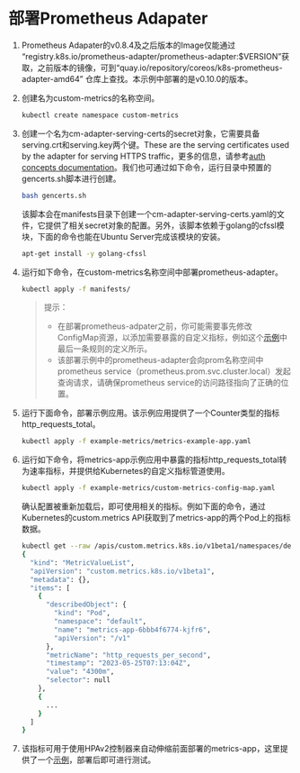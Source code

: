 部署Prometheus Adapater
==================

1. Prometheus Adapater的v0.8.4及之后版本的Image仅能通过 “registry.k8s.io/prometheus-adapter/prometheus-adapter:$VERSION”获取，之前版本的镜像，可到“quay.io/repository/coreos/k8s-prometheus-adapter-amd64” 仓库上查找。本示例中部署的是v0.10.0的版本。

2. 创建名为custom-metrics的名称空间。

   ```bash
   kubectl create namespace custom-metrics
   ```

3. 创建一个名为cm-adapter-serving-certs的secret对象，它需要具备serving.crt和serving.key两个键。These are the serving certificates used
   by the adapter for serving HTTPS traffic，更多的信息，请参考[auth concepts documentation](https://github.com/kubernetes-incubator/apiserver-builder/blob/master/docs/concepts/auth.md)。我们也可通过如下命令，运行目录中预置的gencerts.sh脚本进行创建。

   ```bash
   bash gencerts.sh
   ```

   该脚本会在manifests目录下创建一个cm-adapter-serving-certs.yaml的文件，它提供了相关secret对象的配置。另外，该脚本依赖于golang的cfssl模块，下面的命令也能在Ubuntu Server完成该模块的安装。

   ```bash
   apt-get install -y golang-cfssl
   ```
   
4. 运行如下命令，在custom-metrics名称空间中部署prometheus-adapter。

   ```bash
   kubectl apply -f manifests/
   ```

   > 提示：
   >
   > - 在部署prometheus-adpater之前，你可能需要事先修改ConfigMap资源，以添加需要暴露的自定义指标，例如这个[示例](example-metrics/custom-metrics-config-map.yaml)中最后一条规则的定义所示。
   > - 该部署示例中的prometheus-adapter会向prom名称空间中prometheus service（prometheus.prom.svc.cluster.local）发起查询请求，请确保prometheus service的访问路径指向了正确的位置。

5. 运行下面命令，部署示例应用。该示例应用提供了一个Counter类型的指标http_requests_total。

   ```bash
   kubectl apply -f example-metrics/metrics-example-app.yaml
   ```

6. 运行如下命令，将metrics-app示例应用中暴露的指标http_requests_total转为速率指标，并提供给Kubernetes的自定义指标管道使用。

   ```bash
   kubectl apply -f example-metrics/custom-metrics-config-map.yaml
   ```

   确认配置被重新加载后，即可使用相关的指标。例如下面的命令，通过Kubernetes的custom.metrics API获取到了metrics-app的两个Pod上的指标数据。

   ```bash
   kubectl get --raw /apis/custom.metrics.k8s.io/v1beta1/namespaces/default/pods/*/http_requests_per_second | jq .
   {
     "kind": "MetricValueList",
     "apiVersion": "custom.metrics.k8s.io/v1beta1",
     "metadata": {},
     "items": [
       {
         "describedObject": {
           "kind": "Pod",
           "namespace": "default",
           "name": "metrics-app-6bbb4f6774-kjfr6",
           "apiVersion": "/v1"
         },
         "metricName": "http_requests_per_second",
         "timestamp": "2023-05-25T07:13:04Z",
         "value": "4300m",
         "selector": null
       },
       {
         ...
       }
     ]
   }
   ```

7. 该指标可用于使用HPAv2控制器来自动伸缩前面部署的metrics-app，这里提供了一个[示例](example-metrics/metrics-app-hpa.yaml)，部署后即可进行测试。
